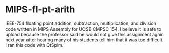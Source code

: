 # MIPS-fl-pt-arith
IEEE-754 floating point addition, subtraction, multiplication, and division code written in MIPS Assembly for UCSB CMPSC 154.  I believe it is safe to upload because the professor said he would not give this assignment again next year after hearing many of his students tell him that it was too difficult.  I ran this code with QtSpim.
